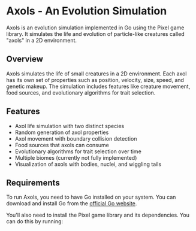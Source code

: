 # Axols - An Evolution Simulation

Axols is an evolution simulation implemented in Go using the Pixel game library. It simulates the life and evolution of particle-like creatures called "axols" in a 2D environment.

## Overview

Axols simulates the life of small creatures in a 2D environment. Each axol has its own set of properties such as position, velocity, size, speed, and genetic makeup. The simulation includes features like creature movement, food sources, and evolutionary algorithms for trait selection.

## Features

- Axol life simulation with two distinct species
- Random generation of axol properties
- Axol movement with boundary collision detection
- Food sources that axols can consume
- Evolutionary algorithms for trait selection over time
- Multiple biomes (currently not fully implemented)
- Visualization of axols with bodies, nuclei, and wiggling tails

## Requirements

To run Axols, you need to have Go installed on your system. You can download and install Go from the [official Go website](https://golang.org/).

You'll also need to install the Pixel game library and its dependencies. You can do this by running:
